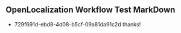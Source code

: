 ## OpenLocalization Workflow Test MarkDown
* 729f691d-ebd8-4d08-b5cf-09a81da91c2d thanks!

<!--HONumber=Aug16_HO3-->


